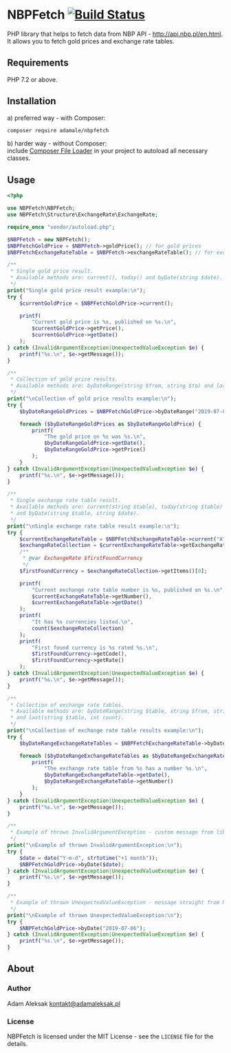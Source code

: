 # NBPFetch [![Build Status](https://travis-ci.org/adamale/NBPFetch.svg?branch=master)](https://travis-ci.org/adamale/NBPFetch)
PHP library that helps to fetch data from NBP API - http://api.nbp.pl/en.html.  
It allows you to fetch gold prices and exchange rate tables.

## Requirements
PHP 7.2 or above.

## Installation
a) preferred way - with Composer:
``` bash
composer require adamale/nbpfetch
```
b) harder way - without Composer:  
include [Composer File Loader](https://github.com/Wilkins/composer-file-loader) in your project to autoload all necessary classes.

## Usage
```php
<?php

use NBPFetch\NBPFetch;
use NBPFetch\Structure\ExchangeRate\ExchangeRate;

require_once "vendor/autoload.php";

$NBPFetch = new NBPFetch();
$NBPFetchGoldPrice = $NBPFetch->goldPrice(); // for gold prices
$NBPFetchExchangeRateTable = $NBPFetch->exchangeRateTable(); // for exchange rate tables

/**
 * Single gold price result.
 * Available methods are: current(), today() and byDate(string $date).
 */
print("Single gold price result example:\n");
try {
    $currentGoldPrice = $NBPFetchGoldPrice->current();

    printf(
        "Current gold price is %s, published on %s.\n",
        $currentGoldPrice->getPrice(),
        $currentGoldPrice->getDate()
    );
} catch (InvalidArgumentException|UnexpectedValueException $e) {
    printf("%s.\n", $e->getMessage());
}

/**
 * Collection of gold price results.
 * Available methods are: byDateRange(string $from, string $to) and last(int count).
 */
print("\nCollection of gold price results example:\n");
try {
    $byDateRangeGoldPrices = $NBPFetchGoldPrice->byDateRange("2019-07-01", "2019-07-12");

    foreach ($byDateRangeGoldPrices as $byDateRangeGoldPrice) {
        printf(
            "The gold price on %s was %s.\n",
            $byDateRangeGoldPrice->getDate(),
            $byDateRangeGoldPrice->getPrice()
        );
    }
} catch (InvalidArgumentException|UnexpectedValueException $e) {
    printf("%s.\n", $e->getMessage());
}

/**
 * Single exchange rate table result.
 * Available methods are: current(string $table), today(string $table)
 * and byDate(string $table, string $date).
 */
print("\nSingle exchange rate table result example:\n");
try {
    $currentExchangeRateTable = $NBPFetchExchangeRateTable->current("A");
    $exchangeRateCollection = $currentExchangeRateTable->getExchangeRateCollection();
    /**
     * @var ExchangeRate $firstFoundCurrency
     */
    $firstFoundCurrency = $exchangeRateCollection->getItems()[0];

    printf(
        "Current exchange rate table number is %s, published on %s.\n",
        $currentExchangeRateTable->getNumber(),
        $currentExchangeRateTable->getDate()
    );
    printf(
        "It has %s currencies listed.\n",
        count($exchangeRateCollection)
    );
    printf(
        "First found currency is %s rated %s.\n",
        $firstFoundCurrency->getCode(),
        $firstFoundCurrency->getRate()
    );
} catch (InvalidArgumentException|UnexpectedValueException $e) {
    printf("%s.\n", $e->getMessage());
}

/**
 * Collection of exchange rate tables.
 * Available methods are: byDateRange(string $table, string $from, string $to)
 * and last(string $table, int count).
 */
print("\nCollection of exchange rate table results example:\n");
try {
    $byDateRangeExchangeRateTables = $NBPFetchExchangeRateTable->byDateRange("A", "2019-08-01", "2019-08-12");

    foreach ($byDateRangeExchangeRateTables as $byDateRangeExchangeRateTable) {
        printf(
            "The exchange rate table from %s has a number %s.\n",
            $byDateRangeExchangeRateTable->getDate(),
            $byDateRangeExchangeRateTable->getNumber()
        );
    }
} catch (InvalidArgumentException|UnexpectedValueException $e) {
    printf("%s.\n", $e->getMessage());
}

/**
 * Example of thrown InvalidArgumentException - custom message from library.
 */
print("\nExample of thrown InvalidArgumentException:\n");
try {
    $date = date("Y-m-d", strtotime("+1 month"));
    $NBPFetchGoldPrice->byDate($date);
} catch (InvalidArgumentException|UnexpectedValueException $e) {
    printf("%s.\n", $e->getMessage());
}

/**
 * Example of thrown UnexpectedValueException - message straight from NBP API.
 */
print("\nExample of thrown UnexpectedValueException:\n");
try {
    $NBPFetchGoldPrice->byDate("2019-07-06");
} catch (InvalidArgumentException|UnexpectedValueException $e) {
    printf("%s.\n", $e->getMessage());
}
```

## About

### Author
Adam Aleksak <kontakt@adamaleksak.pl>

### License
NBPFetch is licensed under the MIT License - see the `LICENSE` file for the details.